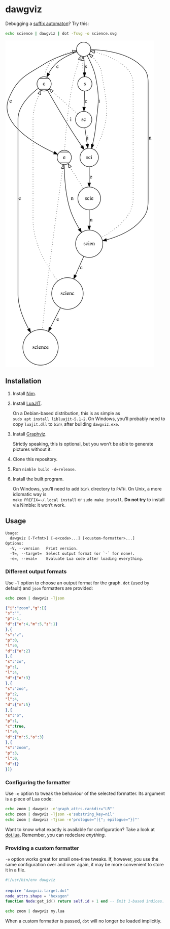 # dawgviz

Debugging a [suffix automaton][sa]? Try this:

```sh
echo science | dawgviz | dot -Tsvg -o science.svg
```

![Automaton for “science”](https://raw.githubusercontent.com/SirNickolas/dawgviz/master/science.svg)

[sa]: http://e-maxx.ru/algo/suffix_automata


## Installation

1.  Install [Nim][nim].
2.  Install [LuaJIT][lua-jit].

    On a Debian-based distribution, this is as simple as  
    `sudo apt install libluajit-5.1-2`. On Windows, you’ll probably need to copy `luajit.dll`
    to `bin\` after building `dawgviz.exe`.
3.  Install [Graphviz][graphviz].

    Strictly speaking, this is optional, but you won’t be able to generate pictures without it.
4.  Clone this repository.
5.  Run `nimble build -d=release`.
6.  Install the built program.

    On Windows, you’ll need to add `bin\` directory to `PATH`. On Unix, a more idiomatic way is  
    `make PREFIX=~/.local install` or `sudo make install`. **Do not try** to install via Nimble:
    it won’t work.

[nim]: https://nim-lang.org/install.html
[lua-jit]: https://luajit.org/download.html
[graphviz]: https://graphviz.org/download/


## Usage

    Usage:
      dawgviz [-T<fmt>] [-e<code>...] [<custom-formatter>...]
    Options:
      -V, --version   Print version.
      -T=, --target=  Select output format (or `-` for none).
      -e=, --eval=    Evaluate Lua code after loading everything.

### Different output formats

Use `-T` option to choose an output format for the graph. `dot` (used by default) and `json`
formatters are provided:

```sh
echo zoom | dawgviz -Tjson
```

```json
{"i":"zoom","g":[{
"s":"",
"p":-1,
"d":{"o":4,"m":5,"z":1}
},{
"s":"z",
"p":0,
"l":0,
"d":{"o":2}
},{
"s":"zo",
"p":1,
"l":4,
"d":{"o":3}
},{
"s":"zoo",
"p":2,
"l":4,
"d":{"m":5}
},{
"s":"o",
"p":1,
"c":true,
"l":0,
"d":{"m":5,"o":3}
},{
"s":"zoom",
"p":3,
"l":0,
"d":{}
}]}
```

### Configuring the formatter

Use `-e` option to tweak the behaviour of the selected formatter. Its argument is a piece of Lua
code:

```sh
echo zoom | dawgviz -e'graph_attrs.rankdir="LR"'
echo zoom | dawgviz -Tjson -e'substring_key=nil'
echo zoom | dawgviz -Tjson -e'prologue="[{"; epilogue="}]"'
```

Want to know what exactly is available for configuration? Take a look at [dot.lua][dot-lua].
Remember, you can redeclare _anything_.

[dot-lua]: https://github.com/SirNickolas/dawgviz/blob/master/share/dawgviz/dawgviz/target/dot.lua

### Providing a custom formatter

`-e` option works great for small one-time tweaks. If, however, you use the same configuration over
and over again, it may be more convenient to store it in a file.

```lua
#!/usr/bin/env dawgviz

require "dawgviz.target.dot"
node_attrs.shape = "hexagon"
function Node:get_id() return self.id + 1 end -- Emit 1-based indices.
```

```sh
echo zoom | dawgviz my.lua
```

When a custom formatter is passed, `dot` will no longer be loaded implicitly.
